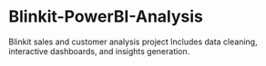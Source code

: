 # Blinkit-PowerBI-Analysis
Blinkit sales and customer analysis project  Includes data cleaning, interactive dashboards, and insights generation.
